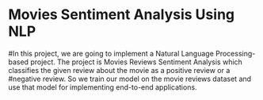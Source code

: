 # Movies Sentiment Analysis Using NLP


#In this project, we are going to implement a Natural Language Processing-based project. The project is Movies Reviews Sentiment Analysis which classifies the given review about the movie as a positive review or a #negative review. So we train our model on the movie reviews dataset and use that model for implementing end-to-end applications.
